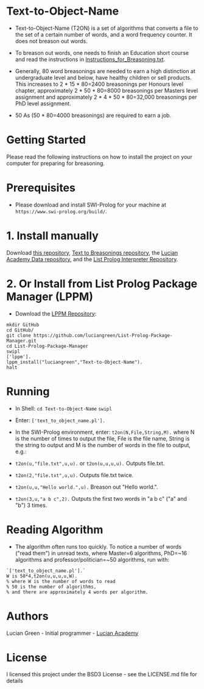 # Text-to-Object-Name

* Text-to-Object-Name (T2ON) is a set of algorithms that converts a file to the set of a certain number of words, and a word frequency counter.  It does not breason out words.

* To breason out words, one needs to finish an Education short course and read the instructions in <a href="https://github.com/luciangreen/Text-to-Object-Name/blob/main/Instructions_for_Breasoning.txt">Instructions_for_Breasoning.txt</a>.

* Generally, 80 word breasonings are needed to earn a high distinction at undergraduate level and below, have healthy children or sell products.  This increases to 2 * 15 * 80=2400 breasonings per Honours level chapter, approximately 2 * 50 * 80=8000 breasonings per Masters level assignment and approximately 2 * 4 * 50 * 80=32,000 breasonings per PhD level assignment.

* 50 As (50 * 80=4000 breasonings) are required to earn a job.

# Getting Started

Please read the following instructions on how to install the project on your computer for preparing for breasoning.

# Prerequisites

* Please download and install SWI-Prolog for your machine at `https://www.swi-prolog.org/build/`.

# 1. Install manually

Download <a href="http://github.com/luciangreen/Text-to-Object-Name/">this repository</a>, <a href="http://github.com/luciangreen/Text-to-Breasonings/">Text to Breasonings repository</a>, the <a href="http://github.com/luciangreen/Lucian-Academy-Data/">Lucian Academy Data repository</a>, and the <a href="https://github.com/luciangreen/listprologinterpreter">List Prolog Interpreter Repository</a>.

# 2. Or Install from List Prolog Package Manager (LPPM)

* Download the <a href="https://github.com/luciangreen/List-Prolog-Package-Manager">LPPM Repository</a>:

```
mkdir GitHub
cd GitHub/
git clone https://github.com/luciangreen/List-Prolog-Package-Manager.git
cd List-Prolog-Package-Manager
swipl
['lppm'].
lppm_install("luciangreen","Text-to-Object-Name").
halt
```

# Running

* In Shell:
`cd Text-to-Object-Name`
`swipl`

* Enter:
`['text_to_object_name.pl'].`

* In the SWI-Prolog environment, enter:
`t2on(N,File,String,M).`
where N is the number of times to output the file, File is the file name, String is the string to output and M is the number of words in the file to output, e.g.:
* `t2on(u,"file.txt",u,u).` or `t2on(u,u,u,u).`
Outputs file.txt.
* `t2on(2,"file.txt",u,u).`
Outputs file.txt twice.
* `t2on(u,u,"Hello world.",u).`
Breason out "Hello world.".
* `t2on(3,u,"a b c",2).`
Outputs the first two words in "a b c" ("a" and "b") 3 times.

# Reading Algorithm

* The algorithm often runs too quickly.  To notice a number of words ("read them") in unread texts, where Master=6 algorithms, PhD=~16 algorithms and professor/politician=~50 algorithms, run with:
```
`['text_to_object_name.pl'].`
W is 50*4,t2on(u,u,u,u,W).
% where W is the number of words to read
% 50 is the number of algorithms,
% and there are approximately 4 words per algorithm.
```

# Authors

Lucian Green - Initial programmer - <a href="https://www.lucianacademy.com/">Lucian Academy</a>

# License

I licensed this project under the BSD3 License - see the LICENSE.md file for details
